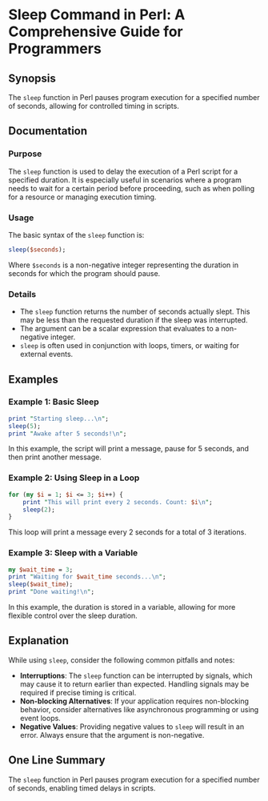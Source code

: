 <!--
Meta Description: # Sleep Command in Perl: A Comprehensive Guide for Programmers ## Synopsis The `sleep` function in Perl pauses program execution for a specified numbe...
Meta Keywords: sleep, seconds, print, perl, function
-->

# Sleep Command in Perl: A Comprehensive Guide for Programmers

## Synopsis
The `sleep` function in Perl pauses program execution for a specified number of seconds, allowing for controlled timing in scripts.

## Documentation
### Purpose
The `sleep` function is used to delay the execution of a Perl script for a specified duration. It is especially useful in scenarios where a program needs to wait for a certain period before proceeding, such as when polling for a resource or managing execution timing.

### Usage
The basic syntax of the `sleep` function is:

```perl
sleep($seconds);
```

Where `$seconds` is a non-negative integer representing the duration in seconds for which the program should pause. 

### Details
- The `sleep` function returns the number of seconds actually slept. This may be less than the requested duration if the sleep was interrupted.
- The argument can be a scalar expression that evaluates to a non-negative integer.
- `sleep` is often used in conjunction with loops, timers, or waiting for external events.

## Examples
### Example 1: Basic Sleep
```perl
print "Starting sleep...\n";
sleep(5);
print "Awake after 5 seconds!\n";
```
In this example, the script will print a message, pause for 5 seconds, and then print another message.

### Example 2: Using Sleep in a Loop
```perl
for (my $i = 1; $i <= 3; $i++) {
    print "This will print every 2 seconds. Count: $i\n";
    sleep(2);
}
```
This loop will print a message every 2 seconds for a total of 3 iterations.

### Example 3: Sleep with a Variable
```perl
my $wait_time = 3;
print "Waiting for $wait_time seconds...\n";
sleep($wait_time);
print "Done waiting!\n";
```
In this example, the duration is stored in a variable, allowing for more flexible control over the sleep duration.

## Explanation
While using `sleep`, consider the following common pitfalls and notes:

- **Interruptions**: The `sleep` function can be interrupted by signals, which may cause it to return earlier than expected. Handling signals may be required if precise timing is critical.
- **Non-blocking Alternatives**: If your application requires non-blocking behavior, consider alternatives like asynchronous programming or using event loops.
- **Negative Values**: Providing negative values to `sleep` will result in an error. Always ensure that the argument is non-negative.

## One Line Summary
The `sleep` function in Perl pauses program execution for a specified number of seconds, enabling timed delays in scripts.
